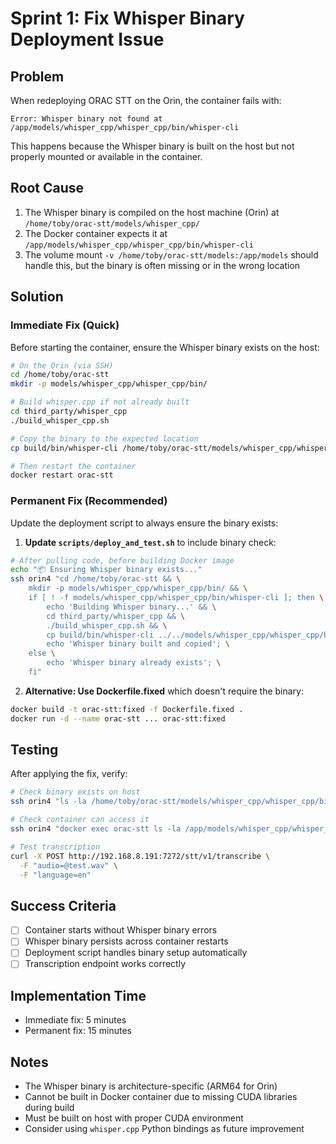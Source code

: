 # Sprint 1: Fix Whisper Binary Deployment Issue

## Problem
When redeploying ORAC STT on the Orin, the container fails with:
```
Error: Whisper binary not found at /app/models/whisper_cpp/whisper_cpp/bin/whisper-cli
```

This happens because the Whisper binary is built on the host but not properly mounted or available in the container.

## Root Cause
1. The Whisper binary is compiled on the host machine (Orin) at `/home/toby/orac-stt/models/whisper_cpp/`
2. The Docker container expects it at `/app/models/whisper_cpp/whisper_cpp/bin/whisper-cli`
3. The volume mount `-v /home/toby/orac-stt/models:/app/models` should handle this, but the binary is often missing or in the wrong location

## Solution

### Immediate Fix (Quick)
Before starting the container, ensure the Whisper binary exists on the host:

```bash
# On the Orin (via SSH)
cd /home/toby/orac-stt
mkdir -p models/whisper_cpp/whisper_cpp/bin/

# Build whisper.cpp if not already built
cd third_party/whisper_cpp
./build_whisper_cpp.sh

# Copy the binary to the expected location
cp build/bin/whisper-cli /home/toby/orac-stt/models/whisper_cpp/whisper_cpp/bin/

# Then restart the container
docker restart orac-stt
```

### Permanent Fix (Recommended)
Update the deployment script to always ensure the binary exists:

1. **Update `scripts/deploy_and_test.sh`** to include binary check:
```bash
# After pulling code, before building Docker image
echo "📦 Ensuring Whisper binary exists..."
ssh orin4 "cd /home/toby/orac-stt && \
    mkdir -p models/whisper_cpp/whisper_cpp/bin/ && \
    if [ ! -f models/whisper_cpp/whisper_cpp/bin/whisper-cli ]; then \
        echo 'Building Whisper binary...' && \
        cd third_party/whisper_cpp && \
        ./build_whisper_cpp.sh && \
        cp build/bin/whisper-cli ../../models/whisper_cpp/whisper_cpp/bin/ && \
        echo 'Whisper binary built and copied'; \
    else \
        echo 'Whisper binary already exists'; \
    fi"
```

2. **Alternative: Use Dockerfile.fixed** which doesn't require the binary:
```bash
docker build -t orac-stt:fixed -f Dockerfile.fixed .
docker run -d --name orac-stt ... orac-stt:fixed
```

## Testing
After applying the fix, verify:
```bash
# Check binary exists on host
ssh orin4 "ls -la /home/toby/orac-stt/models/whisper_cpp/whisper_cpp/bin/whisper-cli"

# Check container can access it
ssh orin4 "docker exec orac-stt ls -la /app/models/whisper_cpp/whisper_cpp/bin/whisper-cli"

# Test transcription
curl -X POST http://192.168.8.191:7272/stt/v1/transcribe \
  -F "audio=@test.wav" \
  -F "language=en"
```

## Success Criteria
- [ ] Container starts without Whisper binary errors
- [ ] Whisper binary persists across container restarts
- [ ] Deployment script handles binary setup automatically
- [ ] Transcription endpoint works correctly

## Implementation Time
- Immediate fix: 5 minutes
- Permanent fix: 15 minutes

## Notes
- The Whisper binary is architecture-specific (ARM64 for Orin)
- Cannot be built in Docker container due to missing CUDA libraries during build
- Must be built on host with proper CUDA environment
- Consider using `whisper.cpp` Python bindings as future improvement